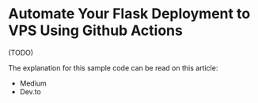 # Automate Your Flask Deployment to VPS Using Github Actions

(TODO)

The explanation for this sample code can be read on this article:
- Medium
- Dev.to